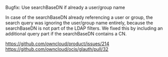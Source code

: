 Bugfix: Use searchBaseDN if already a user/group name

In case of the searchBaseDN already referencing a user or group, the search query was ignoring the user/group name entirely, because the searchBaseDN is not part of the LDAP filters. We fixed this by including an additional query part if the searchBaseDN contains a CN.

<https://github.com/owncloud/product/issues/214>
<https://github.com/owncloud/ocis/glauth/pull/32>
